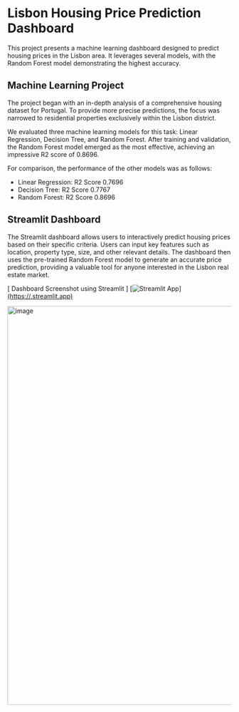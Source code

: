 # Lisbon Housing Price Prediction Dashboard 

This project presents a machine learning dashboard designed to predict housing prices in the Lisbon area. 
It leverages several models, with the Random Forest model demonstrating the highest accuracy.

## Machine Learning Project  

The project began with an in-depth analysis of a comprehensive housing dataset for Portugal. To provide more precise predictions, the focus was narrowed to residential properties exclusively within the Lisbon district.

We evaluated three machine learning models for this task: Linear Regression, Decision Tree, and Random Forest. 
After training and validation, the Random Forest model emerged as the most effective, achieving an impressive
R2 score of 0.8696.

For comparison, the performance of the other models was as follows:  

* Linear Regression: R2 Score 0.7696  
* Decision Tree: R2 Score 0.7767
* Random Forest: R2 Score 0.8696  

## Streamlit Dashboard  

The Streamlit dashboard allows users to interactively predict housing prices based on their specific criteria. 
Users can input key features such as location, property type, size, and other relevant details. 
The dashboard then uses the pre-trained Random Forest model to generate an accurate price prediction, 
providing a valuable tool for anyone interested in the Lisbon real estate market.

[ Dashboard Screenshot using Streamlit ] 
[![Streamlit App](https://static.streamlit.io/badges/streamlit_badge_black_white.svg)][(https://<your-custom-subdomain>.streamlit.app)](https://housingpriceprediction-ku8ewkgjm8v38dldasgfhf.streamlit.app/)

<img width="1880" height="895" alt="image" src="https://github.com/user-attachments/assets/0586ce76-0b8c-460c-ba74-a2cc47462b36" />


